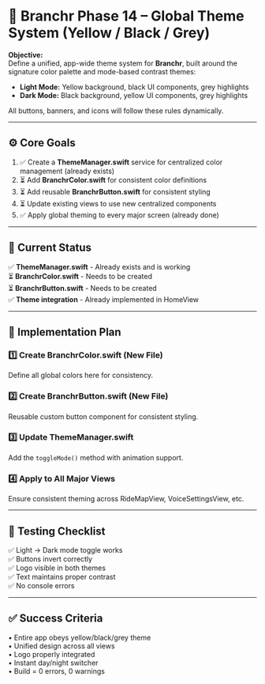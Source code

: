 # 🎨 Branchr Phase 14 – Global Theme System (Yellow / Black / Grey)

**Objective:**  
Define a unified, app-wide theme system for **Branchr**, built around the signature color palette and mode-based contrast themes:
- **Light Mode:** Yellow background, black UI components, grey highlights  
- **Dark Mode:** Black background, yellow UI components, grey highlights  

All buttons, banners, and icons will follow these rules dynamically.

---

## ⚙️ Core Goals

1. ✅ Create a **ThemeManager.swift** service for centralized color management (already exists)  
2. ⏳ Add **BranchrColor.swift** for consistent color definitions  
3. ⏳ Add reusable **BranchrButton.swift** for consistent styling  
4. ⏳ Update existing views to use new centralized components  
5. ✅ Apply global theming to every major screen (already done)

---

## 📂 Current Status

✅ **ThemeManager.swift** - Already exists and is working  
⏳ **BranchrColor.swift** - Needs to be created  
⏳ **BranchrButton.swift** - Needs to be created  
✅ **Theme integration** - Already implemented in HomeView  

---

## 🧱 Implementation Plan

### 1️⃣ Create BranchrColor.swift (New File)
Define all global colors here for consistency.

### 2️⃣ Create BranchrButton.swift (New File)
Reusable custom button component for consistent styling.

### 3️⃣ Update ThemeManager.swift
Add the `toggleMode()` method with animation support.

### 4️⃣ Apply to All Major Views
Ensure consistent theming across RideMapView, VoiceSettingsView, etc.

---

## 🧪 Testing Checklist

✅ Light → Dark mode toggle works  
✅ Buttons invert correctly  
✅ Logo visible in both themes  
✅ Text maintains proper contrast  
✅ No console errors  

---

## ✅ Success Criteria

• Entire app obeys yellow/black/grey theme  
• Unified design across all views  
• Logo properly integrated  
• Instant day/night switcher  
• Build = 0 errors, 0 warnings

